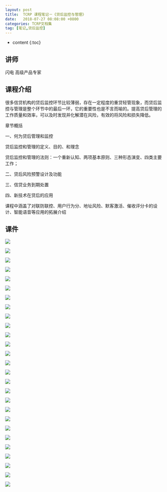 ```yaml
---
layout: post
title:  TCRP 课程笔记－《贷后监控与管理》
date:   2018-07-27 08:08:00 +0800
categories: TCRP文档集
tag: [笔记,贷后监控]
---
```

* content
{:toc}

讲师
--


闪电 高级产品专家

课程介绍
--

很多信贷机构的贷后监控环节比较薄弱，存在一定程度的重贷轻管现象，而贷后监控与管理是整个环节中的最后一环，它的重要性也是不言而喻的。提高贷后管理的工作质量和效率，可以及时发现并化解潜在风险，有效的将风险和损失降低。

章节概括

一、何为贷后管理和监控

贷后监控和管理的定义、目的、和理念

贷后监控和管理的法则：一个重新认知、两项基本原则、三种形态演变、四类主要工作；

二、贷后风险预警设计及功能

三、信贷业务到期处置

四、新技术在贷后的应用

课程中涵盖了对联防联控、用户行为分、地址风险、默客激活、催收评分卡的设计、智能语音等应用的拓展介绍

课件
--

![](https://app.yinxiang.com/shard/s50/res/0aaf0342-f560-425a-aa49-77d6cebcc75b.png)

![](https://app.yinxiang.com/shard/s50/res/82335f5d-172e-4b38-b6f3-d3d4bfdc0d9d.png)

![](https://app.yinxiang.com/shard/s50/res/b9b68540-3263-479c-93c4-62a7418d9007.png)

![](https://app.yinxiang.com/shard/s50/res/998bbde0-01cc-4c28-842e-4ff0c8ba428b.png)

![](https://app.yinxiang.com/shard/s50/res/c56e0469-825e-4e64-99e6-fbc71cc07787.png)

![](https://app.yinxiang.com/shard/s50/res/41f0d89c-85c0-44e7-9b34-f05bf19b0d8b.png)

![](https://app.yinxiang.com/shard/s50/res/410fc642-507f-4a42-ade0-f42b62c1d36e.png)

![](https://app.yinxiang.com/shard/s50/res/bd9873c9-fae4-4ce0-9899-e7506b7b3ab6.png)

![](https://app.yinxiang.com/shard/s50/res/d4626572-2117-4714-88f0-9c379f7cfa71.png)

![](https://app.yinxiang.com/shard/s50/res/71b9f7da-4bbc-4e8d-99cd-8759ec54b83d.png)

![](https://app.yinxiang.com/shard/s50/res/bfc544c9-981a-46a1-adca-e22611bd54ad.png)

![](https://app.yinxiang.com/shard/s50/res/1e5f09fe-b72d-4141-b59e-76285328b799.png)

![](https://app.yinxiang.com/shard/s50/res/9262ed08-a5b0-4f2c-9f15-51389d97c6a8.png)

![](https://app.yinxiang.com/shard/s50/res/ca5fa554-4f24-4632-a6f8-45aff68c88ee.png)

![](https://app.yinxiang.com/shard/s50/res/fed1df15-06b8-4077-b521-9a703531d5aa.png)

![](https://app.yinxiang.com/shard/s50/res/47eafae7-942f-4f80-b4e6-c8dd0034d77d.png)

![](https://app.yinxiang.com/shard/s50/res/201daafa-8dcf-4535-b970-9c48e941b8f7.png)

![](https://app.yinxiang.com/shard/s50/res/29a344cd-4784-411d-908a-a52228585dd0.png)

![](https://app.yinxiang.com/shard/s50/res/4de4b0b6-181e-47ae-a0e2-306d7619a7fe.png)

![](https://app.yinxiang.com/shard/s50/res/05b80e2d-d7d3-4409-a6f4-2573ce71d4f9.png)

![](https://app.yinxiang.com/shard/s50/res/f1066128-8ae7-433d-8784-da2c4105243a.png)

![](https://app.yinxiang.com/shard/s50/res/ef3a9702-3846-494c-8a81-54cdce8d0ae8.png)

![](https://app.yinxiang.com/shard/s50/res/1e3ff1a2-f4b2-4500-8c5d-6788e9cf97bd.png)

![](https://app.yinxiang.com/shard/s50/res/fde16a87-d0d8-4ac0-b762-6d04d41d6bae.png)

![](https://app.yinxiang.com/shard/s50/res/cc7b7d4c-75fe-4ff8-b6e6-f95efac127a6.png)

![](https://app.yinxiang.com/shard/s50/res/505835fe-daee-4563-8f74-579990fb93fe.png)

![](https://app.yinxiang.com/shard/s50/res/9cd4c606-c216-4384-bbaa-c9f69fd9784f.png)
    
